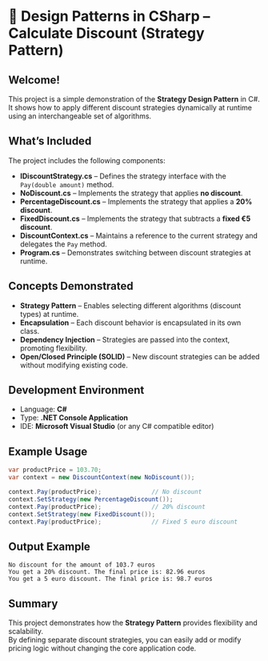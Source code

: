 # 💸 Design Patterns in CSharp – Calculate Discount (Strategy Pattern)

## Welcome!

This project is a simple demonstration of the **Strategy Design Pattern** in C#.  
It shows how to apply different discount strategies dynamically at runtime using an interchangeable set of algorithms.

## What’s Included

The project includes the following components:

- **IDiscountStrategy.cs** – Defines the strategy interface with the `Pay(double amount)` method.  
- **NoDiscount.cs** – Implements the strategy that applies **no discount**.  
- **PercentageDiscount.cs** – Implements the strategy that applies a **20% discount**.  
- **FixedDiscount.cs** – Implements the strategy that subtracts a **fixed €5 discount**.  
- **DiscountContext.cs** – Maintains a reference to the current strategy and delegates the `Pay` method.  
- **Program.cs** – Demonstrates switching between discount strategies at runtime.  

## Concepts Demonstrated

- **Strategy Pattern** – Enables selecting different algorithms (discount types) at runtime.  
- **Encapsulation** – Each discount behavior is encapsulated in its own class.  
- **Dependency Injection** – Strategies are passed into the context, promoting flexibility.  
- **Open/Closed Principle (SOLID)** – New discount strategies can be added without modifying existing code.  

## Development Environment

- Language: **C#**  
- Type: **.NET Console Application**  
- IDE: **Microsoft Visual Studio** (or any C# compatible editor)  

## Example Usage

```csharp
var productPrice = 103.70;
var context = new DiscountContext(new NoDiscount());

context.Pay(productPrice);              // No discount
context.SetStrategy(new PercentageDiscount());
context.Pay(productPrice);              // 20% discount
context.SetStrategy(new FixedDiscount());
context.Pay(productPrice);              // Fixed 5 euro discount
```

## Output Example

```
No discount for the amount of 103.7 euros
You get a 20% discount. The final price is: 82.96 euros
You get a 5 euro discount. The final price is: 98.7 euros
```

## Summary

This project demonstrates how the **Strategy Pattern** provides flexibility and scalability.  
By defining separate discount strategies, you can easily add or modify pricing logic without changing the core application code.

